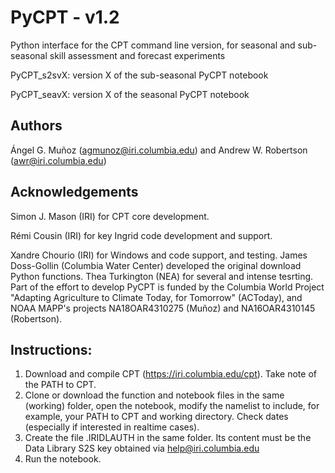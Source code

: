 # PyCPT - v1.2
Python interface for the CPT command line version, for seasonal and sub-seasonal skill assessment and forecast experiments

PyCPT_s2svX: version X of the sub-seasonal PyCPT notebook

PyCPT_seavX: version X of the seasonal PyCPT notebook

## Authors
Ángel G. Muñoz (agmunoz@iri.columbia.edu) and Andrew W. Robertson (awr@iri.columbia.edu)

## Acknowledgements
Simon J. Mason (IRI) for CPT core development.

Rémi Cousin (IRI) for key Ingrid code development and support.

Xandre Chourio (IRI) for Windows and code support, and testing.
James Doss-Gollin (Columbia Water Center) developed the original download Python functions.
Thea Turkington (NEA) for several and intense tesrting. 
Part of the effort to develop PyCPT is funded by the Columbia World Project "Adapting Agriculture to Climate Today, for Tomorrow" (ACToday), and NOAA MAPP's projects NA18OAR4310275 (Muñoz) and NA16OAR4310145 (Robertson).

## Instructions:
1. Download and compile CPT (https://iri.columbia.edu/cpt). Take note of the PATH to CPT.
2. Clone or download the function and notebook files in the same (working) folder, open the notebook, modify the namelist to include, for example, your PATH to CPT and working directory. Check dates (especially if interested in realtime cases).
3. Create the file .IRIDLAUTH in the same folder. Its content must be the Data Library S2S key obtained via help@iri.columbia.edu
4. Run the notebook.
